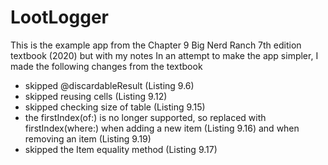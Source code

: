 # LootLogger
This is the example app from the Chapter 9 Big Nerd Ranch 7th edition textbook (2020) but with my notes
In an attempt to make the app simpler, I made the following changes from the textbook
- skipped @discardableResult (Listing 9.6)
- skipped reusing cells (Listing 9.12)
- skipped checking size of table (Listing 9.15)
- the firstIndex(of:) is no longer supported, so replaced with firstIndex(where:) when adding a new item (Listing 9.16) and when removing an item (Listing 9.19)
- skipped the Item equality method (Listing 9.17)

